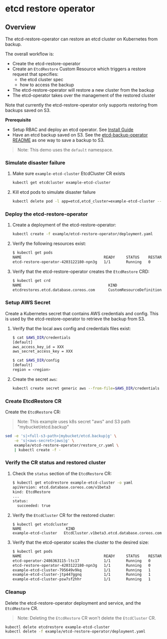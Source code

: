 # etcd restore operator

## Overview

The etcd-restore-operator can restore an etcd cluster on Kubernetes from backup.

The overall workflow is:
- Create the etcd-restore-operator
- Create an `EtcdRestore` Custom Resource which triggers a restore request that specifies:
  - the etcd cluster spec
  - how to access the backup
- The etcd-restore-operator will restore a new cluster from the backup
- The etcd-operator takes over the management of the restored cluster

Note that currently the etcd-restore-operator only supports restoring from backups saved on S3.

**Prerequisite**
- Setup RBAC and deploy an etcd operator. See [Install Guide][install_guide]
- Have an etcd backup saved on S3. See the [etcd-backup-operator README][backup-operator-README] as one way to save a backup to S3.

>Note: This demo uses the `default` namespace.


### Simulate disaster failure

1. Make sure `example-etcd-cluster` EtcdCluster CR exists

    ```sh
    kubectl get etcdcluster example-etcd-cluster
    ```

2. Kill etcd pods to simulate disaster failure

    ```sh
    kubectl delete pod -l app=etcd,etcd_cluster=example-etcd-cluster --force --grace-period=0
    ```

### Deploy the etcd-restore-operator

1. Create a deployment of the etcd-restore-operator:

    ```sh
    kubectl create -f example/etcd-restore-operator/deployment.yaml
    ```

2. Verify the following resources exist:

    ```sh
    $ kubectl get pods
    NAME                                     READY     STATUS    RESTARTS   AGE
    etcd-restore-operator-4203122180-npn3g   1/1       Running   0          7s
    ```

3. Verify that the etcd-restore-operator creates the `EtcdRestore` CRD:

    ```sh
    $ kubectl get crd
    NAME                                       KIND
    etcdrestores.etcd.database.coreos.com      CustomResourceDefinition.v1beta1.apiextensions.k8s.io
    ```

### Setup AWS Secret

Create a Kubernetes secret that contains AWS credentials and config. This is used by the etcd-restore-operator to retrieve the backup from S3.

1. Verify that the local aws config and credentials files exist:

    ```sh
    $ cat $AWS_DIR/credentials
    [default]
    aws_access_key_id = XXX
    aws_secret_access_key = XXX

    $ cat $AWS_DIR/config
    [default]
    region = <region>
    ```

2. Create the secret `aws`:

    ```sh
    kubectl create secret generic aws --from-file=$AWS_DIR/credentials --from-file=$AWS_DIR/config
    ```

### Create EtcdRestore CR

Create the `EtcdRestore` CR:

>Note: This example uses k8s secret "aws" and S3 path "mybucket/etcd.backup"

```sh
sed -e 's|<full-s3-path>|mybucket/etcd.backup|g' \
    -e 's|<aws-secret>|aws|g' \
    example/etcd-restore-operator/restore_cr.yaml \
    | kubectl create -f -
```

### Verify the CR status and restored cluster

1. Check the `status` section of the `EtcdRestore` CR:

    ```sh
    $ kubectl get etcdrestore example-etcd-cluster -o yaml
    apiVersion: etcd.database.coreos.com/v1beta3
    kind: EtcdRestore
    ...
    status:
      succeeded: true
    ```

2. Verify the `EtcdCluster` CR for the restored cluster:

    ```
    $ kubectl get etcdcluster
    NAME                    KIND
    example-etcd-cluster   EtcdCluster.v1beta3.etcd.database.coreos.com
    ```

3. Verify that the etcd-operator scales the cluster to the desired size:

    ```sh
    $ kubectl get pods
    NAME                                     READY     STATUS    RESTARTS   AGE
    etcd-operator-2486363115-ltc17           1/1       Running   0          1h
    etcd-restore-operator-4203122180-npn3g   1/1       Running   0          30m
    example-etcd-cluster-795649v9kq          1/1       Running   1          3m
    example-etcd-cluster-jtp447ggnq          1/1       Running   1          4m
    example-etcd-cluster-psw7sf2hhr          1/1       Running   1          4m
    ```

### Cleanup

Delete the etcd-restore-operator deployment and service, and the `EtcdRestore` CR.
>Note: Deleting the `EtcdRestore` CR won't delete the `EtcdCluster` CR.

```sh
kubectl delete etcdrestore example-etcd-cluster
kubectl delete -f example/etcd-restore-operator/deployment.yaml
```


[backup-operator-README]:./backup-operator.md
[install_guide]:../install_guide.md
